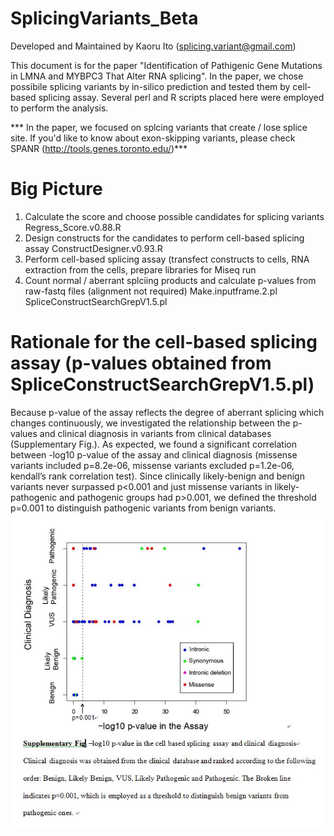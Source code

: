 # SplicingVariants_Beta
Developed and Maintained by Kaoru Ito (splicing.variant@gmail.com)

This document is for the paper "Identification of Pathigenic Gene Mutations in LMNA and MYBPC3 That Alter RNA splicing".
In the paper, we chose possibile splicing variants by in-silico prediction and tested them by cell-based splicing assay.
Several perl and R scripts placed here were employed to perform the analysis.

*** In the paper, we focused on splcing variants that create / lose splice site. If you'd like to know about exon-skipping variants, please check SPANR (http://tools.genes.toronto.edu/)***

# Big Picture
1) Calculate the score and choose possible candidates for splicing variants
  Regress_Score.v0.88.R
2) Design constructs for the candidates to perform cell-based splicing assay
  ConstructDesigner.v0.93.R
3) Perform cell-based splicing assay (transfect constructs to cells, RNA extraction from the cells, prepare libraries for Miseq run
4) Count normal / aberrant splciing products and calculate p-values from raw-fastq files (alignment not required)
  Make.inputframe.2.pl
  SpliceConstructSearchGrepV1.5.pl

# Rationale for the cell-based splicing assay (p-values obtained from SpliceConstructSearchGrepV1.5.pl)
  Because p-value of the assay reflects the degree of aberrant splicing which changes continuously, we investigated the relationship between the p-values and clinical diagnosis in variants from clinical databases (Supplementary Fig.).  As expected, we found a significant correlation between -log10 p-value of the assay and clinical diagnosis (missense variants included p=8.2e-06, missense variants excluded p=1.2e-06, kendall’s rank correlation test).  Since clinically likely-benign and benign variants never surpassed p<0.001 and just missense variants in likely-pathogenic and pathogenic groups had p>0.001,  we defined the threshold p=0.001 to distinguish pathogenic variants from benign variants. 
 ![Supplementary Figure](https://github.com/SplicingVariant/SplicingVariants_Beta/blob/master/Supplementary%20Figure.JPG)

